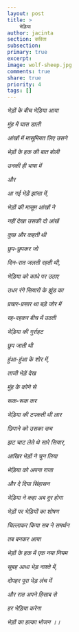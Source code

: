 ```yaml
---
layout: post
title: >
    भेड़िया
author: jacinta
section: कविता
subsection:
primary: true
excerpt:
image: wolf-sheep.jpg
comments: true
share: true
priority: 4
tags: []
---
```


*भेड़ों के बीच भेड़िया आया*

*मुंह में घास डाली*

*आंखों में मासूमियत लिए उसने*

*भेड़ों के हक की बात बोली*

*उनकी ही भाषा में*

*और*

*आ गई भेड़ें झांसा में,*

*भेड़ों की मासूम आंखों ने*

*नहीं देखा उसकी दो आंखें*

*कुछ और कहती थी*

*छुप-छुपकर जो*

*दिन-रात जलती रहती थी,*

*भेड़िया को कांधे पर उठाए*

*उधर रंगे सियारों के झुंड का*

*प्रचार-प्रसार था बड़े जोर में*

*रह-रहकर बीच में उठती*

*भेड़िया की गुर्राहट*

*छुप जाती थी*

*हुंआ-हुंआ के शोर में,*

*ताजी भेड़ें देख*

*मुंह के कोने से*

*रूक-रूक कर*

*भेड़िया की टपकती थी लार*

*छिपाने को उसका सच*

*झट चाट लेते थे सारे सियार,*

*आखिर भेड़ों ने चुन लिया*

*भेड़िया को अपना राजा*

*और दे दिया सिंहासन*

*भेड़िया ने कहा अब दूर होगा*

*भेड़ों पर भेड़ियों का शोषण*

*चिल्लाकर किया सब ने समर्थन*

*तब बनकर आया*

*भेड़ों के हक में एक नया नियम*

*सुबह आधा भेड़ नाश्ते में,*

*दोपहर पूरा भेड़ लंच में*

*और रात अपने हिसाब से*

*हर भेड़िया करेगा*

*भेड़ों का हल्का भोजन ।।*